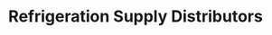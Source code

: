 ---
title: "Refrigeration Supply Distributors"
url: /corona/refrigeration-supply-distributors/
shop: flooring
---